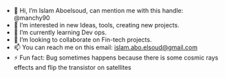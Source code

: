 - 👋 Hi, I’m Islam Aboelsoud, can mention me with this handle: @manchy90
- 👀 I’m interested in new Ideas, tools, creating new projects.
- 🌱 I’m currently learning Dev ops.
- 💞️ I’m looking to collaborate on Fin-tech projects.
- 📫 You can reach me on this email: islam.abo.elsoud@gmail.com
- ⚡ Fun fact: Bug sometimes happens because there is some cosmic rays effects and flip the transistor on satellites

<!---
manchy90/manchy90 is a ✨ special ✨ repository because its `README.md` (this file) appears on your GitHub profile.
You can click the Preview link to take a look at your changes.
--->
